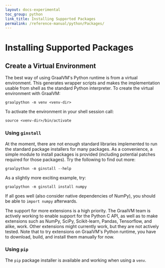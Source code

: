 ```yaml
---
layout: docs-experimental
toc_group: python
link_title: Installing Supported Packages
permalink: /reference-manual/python/Packages/
---
```

# Installing Supported Packages

## Create a Virtual Environment

The best way of using GraalVM's Python runtime is from a virtual environment.
This generates wrapper scripts and makes the implementation usable from shell as the standard Python interpreter.
To create the virtual environment with GraalVM:
```shell
graalpython -m venv <venv-dir>
```

To activate the environment in your shell session call:
```shell
source <venv-dir>/bin/activate
```

### Using `ginstall`
At the moment, there are not enough standard libraries implemented to run the standard package installers for many packages.
As a convenience, a simple module to install packages is provided (including potential patches required for those packages).
Try the following to find out more:
```shell
graalpython -m ginstall --help
```

As a slightly more exciting example, try:
```shell
graalpython -m ginstall install numpy
```

If all goes well (also consider native dependencies of NumPy), you should be able to `import numpy` afterwards.

The support for more extensions is a high priority.
The GraalVM team is actively working to enable support for the Python C API, as well as to make extensions such as NumPy, SciPy, Scikit-learn, Pandas, Tensorflow, and alike, work.
Other extensions might currently work, but they are not actively tested.
Note that to try extensions on GraalVM's Python runtime, you have to download, build, and install them manually for now.

### Using `pip`

The `pip` package installer is available and working when using a `venv`.
